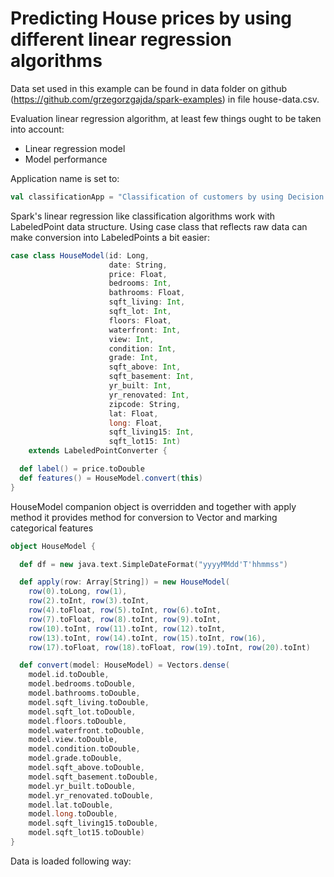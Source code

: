 # Predicting House prices by using different linear regression algorithms

Data set used in this example can be found in data folder on github (https://github.com/grzegorzgajda/spark-examples) in file house-data.csv.

Evaluation linear regression algorithm, at least few things ought to be taken into account:
* Linear regression model 
* Model performance

Application name is set to:

```scala
val classificationApp = "Classification of customers by using Decision Tree"
```
Spark's linear regression like classification algorithms work with LabeledPoint data structure.
Using case class that reflects raw data can make conversion into LabeledPoints a bit easier:
```scala
case class HouseModel(id: Long,
                      date: String,
                      price: Float,
                      bedrooms: Int,
                      bathrooms: Float,
                      sqft_living: Int,
                      sqft_lot: Int,
                      floors: Float,
                      waterfront: Int,
                      view: Int,
                      condition: Int,
                      grade: Int,
                      sqft_above: Int,
                      sqft_basement: Int,
                      yr_built: Int,
                      yr_renovated: Int,
                      zipcode: String,
                      lat: Float,
                      long: Float,
                      sqft_living15: Int,
                      sqft_lot15: Int)
    extends LabeledPointConverter {

  def label() = price.toDouble
  def features() = HouseModel.convert(this)
}

```
HouseModel companion object is overridden and together with apply method it provides method for conversion to Vector and marking categorical features
```scala
object HouseModel {

  def df = new java.text.SimpleDateFormat("yyyyMMdd'T'hhmmss")

  def apply(row: Array[String]) = new HouseModel(
    row(0).toLong, row(1), 
    row(2).toInt, row(3).toInt,
    row(4).toFloat, row(5).toInt, row(6).toInt,
    row(7).toFloat, row(8).toInt, row(9).toInt,
    row(10).toInt, row(11).toInt, row(12).toInt,
    row(13).toInt, row(14).toInt, row(15).toInt, row(16),
    row(17).toFloat, row(18).toFloat, row(19).toInt, row(20).toInt)

  def convert(model: HouseModel) = Vectors.dense(
    model.id.toDouble,
    model.bedrooms.toDouble,
    model.bathrooms.toDouble,
    model.sqft_living.toDouble,
    model.sqft_lot.toDouble,
    model.floors.toDouble,
    model.waterfront.toDouble,
    model.view.toDouble,
    model.condition.toDouble,
    model.grade.toDouble,
    model.sqft_above.toDouble,
    model.sqft_basement.toDouble,
    model.yr_built.toDouble,
    model.yr_renovated.toDouble,
    model.lat.toDouble,
    model.long.toDouble,
    model.sqft_living15.toDouble,
    model.sqft_lot15.toDouble)
}
```

Data is loaded following way: